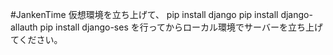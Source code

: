 #JankenTime
仮想環境を立ち上げて、
pip install django
pip install django-allauth
pip install django-ses
を行ってからローカル環境でサーバーを立ち上げてください。